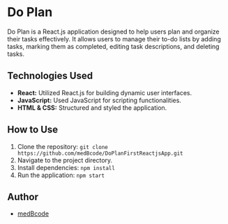 # Do Plan

Do Plan is a React.js application designed to help users plan and organize their tasks effectively. It allows users to manage their to-do lists by adding tasks, marking them as completed, editing task descriptions, and deleting tasks.

## Technologies Used
- **React:** Utilized React.js for building dynamic user interfaces.
- **JavaScript:** Used JavaScript for scripting functionalities.
- **HTML & CSS:** Structured and styled the application.

## How to Use
1. Clone the repository: `git clone https://github.com/medBcode/DoPlanFirstReactjsApp.git`
2. Navigate to the project directory.
3. Install dependencies: `npm install`
4. Run the application: `npm start`

## Author
- [medBcode](https://github.com/medBcode)

